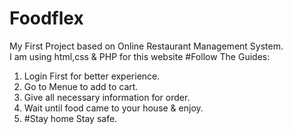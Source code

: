 # Foodflex
My First Project based on Online Restaurant Management System.<br>
I am using html,css & PHP for this website
#Follow The Guides:
1. Login First for better experience.<br>
2. Go to Menue to add to cart.<br>
3. Give all necessary information for order.<br>
4. Wait until food came to your house & enjoy.<br>
5. #Stay home Stay safe.
